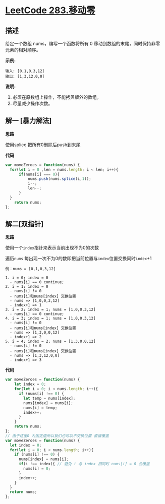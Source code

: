 # [LeetCode 283.移动零](https://leetcode-cn.com/problems/move-zeroes)
## 描述

给定一个数组 nums，编写一个函数将所有 0 移动到数组的末尾，同时保持非零元素的相对顺序。

**示例:**
```
输入: [0,1,0,3,12]
输出: [1,3,12,0,0]
```
**说明:**

1. 必须在原数组上操作，不能拷贝额外的数组。
2. 尽量减少操作次数。

## 解一 [暴力解法]
**思路**

使用splice 把所有0删除后push到末尾

**代码**
```Javascript 
var moveZeroes = function(nums) {
  for(let i = 0 ,len = nums.length; i < len; i++){
      if(nums[i] === 0){
          nums.push(nums.splice(i,1));
          i--;
          len--;
      }
  }
    return nums;
};
```
## 解二[双指针]
**思路**

使用一个`index`指针来表示当前出现不为0的次数

遍历`nums` 每出现一次不为0的数即把当前位置与`index`位置交换同时`index`+1
```
例：nums = [0,1,0,3,12]

1. i = 0; index = 0
  - nums[i] == 0 continue;
2. i = 1; index = 0
  - nums[i] != 0
  - nums[i]和nums[index] 交换位置 
  - nums => [1,0,0,3,12]
  - index+1 => 1
3. i = 2; index = 1; nums = [1,0,0,3,12]
  - nums[i] == 0 continue;
4. i = 3; index = 1; nums = [1,0,0,3,12]
  - nums[i] != 0
  - nums[i]和nums[index] 交换位置 
  - nums => [1,3,0,0,12]
  - index+1 => 2
5. i = 4; index = 2; nums = [1,3,0,0,12]
  - nums[i] != 0
  - nums[i]和nums[index] 交换位置 
  - nums => [1,3,12,0,0]
  - index+1 => 3
```
**代码**

```Javascript 
var moveZeroes = function(nums) {
    let index = 0;
    for(let i = 0; i < nums.length; i++){
      if (nums[i] !== 0) {
        let temp = nums[index];
        nums[index] = nums[i];
        nums[i] = temp;
        index++;
      }
    }
    return nums;
};
// 由于这里0 为固定值所以我们也可以不交换位置 直接覆盖
var moveZeroes = function(nums) {
  let index = 0;
  for(let i = 0; i < nums.length; i++){
    if (nums[i] !== 0) {
      nums[index] = nums[i];
      if(i !== index){ // 避免 i 与 index 相同时 nums[i] = 0 会覆盖 
        nums[i] = 0;
      }
      index++;
    }
  }
  return nums;
};
```
